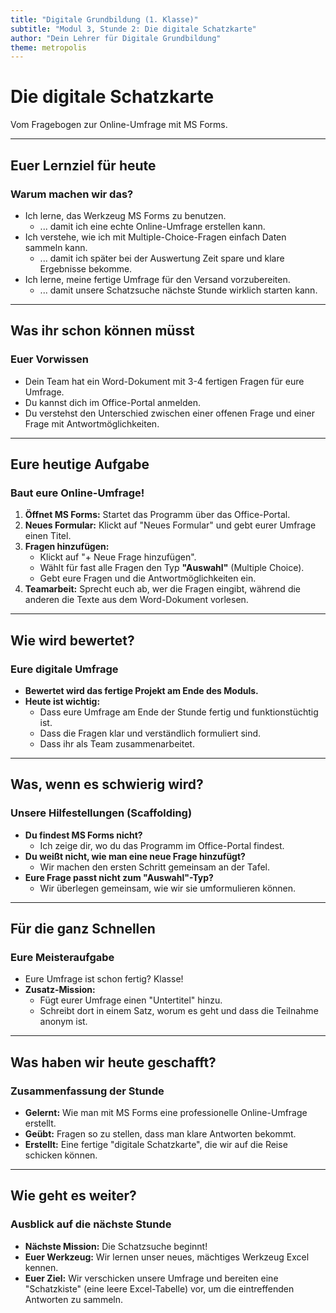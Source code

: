 ```yaml
---
title: "Digitale Grundbildung (1. Klasse)"
subtitle: "Modul 3, Stunde 2: Die digitale Schatzkarte"
author: "Dein Lehrer für Digitale Grundbildung"
theme: metropolis
---
```


# Die digitale Schatzkarte

Vom Fragebogen zur Online-Umfrage mit MS Forms.

---

## Euer Lernziel für heute

### Warum machen wir das?

*   Ich lerne, das Werkzeug MS Forms zu benutzen.
    *   ... damit ich eine echte Online-Umfrage erstellen kann.
*   Ich verstehe, wie ich mit Multiple-Choice-Fragen einfach Daten sammeln kann.
    *   ... damit ich später bei der Auswertung Zeit spare und klare Ergebnisse bekomme.
*   Ich lerne, meine fertige Umfrage für den Versand vorzubereiten.
    *   ... damit unsere Schatzsuche nächste Stunde wirklich starten kann.

---

## Was ihr schon können müsst

### Euer Vorwissen

*   Dein Team hat ein Word-Dokument mit 3-4 fertigen Fragen für eure Umfrage.
*   Du kannst dich im Office-Portal anmelden.
*   Du verstehst den Unterschied zwischen einer offenen Frage und einer Frage mit Antwortmöglichkeiten.

---

## Eure heutige Aufgabe

### Baut eure Online-Umfrage!

1.  **Öffnet MS Forms:** Startet das Programm über das Office-Portal.
2.  **Neues Formular:** Klickt auf "Neues Formular" und gebt eurer Umfrage einen Titel.
3.  **Fragen hinzufügen:**
    *   Klickt auf "+ Neue Frage hinzufügen".
    *   Wählt für fast alle Fragen den Typ **"Auswahl"** (Multiple Choice).
    *   Gebt eure Fragen und die Antwortmöglichkeiten ein.
4.  **Teamarbeit:** Sprecht euch ab, wer die Fragen eingibt, während die anderen die Texte aus dem Word-Dokument vorlesen.

---

## Wie wird bewertet?

### Eure digitale Umfrage

*   **Bewertet wird das fertige Projekt am Ende des Moduls.**
*   **Heute ist wichtig:**
    *   Dass eure Umfrage am Ende der Stunde fertig und funktionstüchtig ist.
    *   Dass die Fragen klar und verständlich formuliert sind.
    *   Dass ihr als Team zusammenarbeitet.

---

## Was, wenn es schwierig wird?

### Unsere Hilfestellungen (Scaffolding)

*   **Du findest MS Forms nicht?**
    *   Ich zeige dir, wo du das Programm im Office-Portal findest.
*   **Du weißt nicht, wie man eine neue Frage hinzufügt?**
    *   Wir machen den ersten Schritt gemeinsam an der Tafel.
*   **Eure Frage passt nicht zum "Auswahl"-Typ?**
    *   Wir überlegen gemeinsam, wie wir sie umformulieren können.

---

## Für die ganz Schnellen

### Eure Meisteraufgabe

*   Eure Umfrage ist schon fertig? Klasse!
*   **Zusatz-Mission:**
    *   Fügt eurer Umfrage einen "Untertitel" hinzu.
    *   Schreibt dort in einem Satz, worum es geht und dass die Teilnahme anonym ist.

---

## Was haben wir heute geschafft?

### Zusammenfassung der Stunde

*   **Gelernt:** Wie man mit MS Forms eine professionelle Online-Umfrage erstellt.
*   **Geübt:** Fragen so zu stellen, dass man klare Antworten bekommt.
*   **Erstellt:** Eine fertige "digitale Schatzkarte", die wir auf die Reise schicken können.

---

## Wie geht es weiter?

### Ausblick auf die nächste Stunde

*   **Nächste Mission:** Die Schatzsuche beginnt!
*   **Euer Werkzeug:** Wir lernen unser neues, mächtiges Werkzeug Excel kennen.
*   **Euer Ziel:** Wir verschicken unsere Umfrage und bereiten eine "Schatzkiste" (eine leere Excel-Tabelle) vor, um die eintreffenden Antworten zu sammeln.

